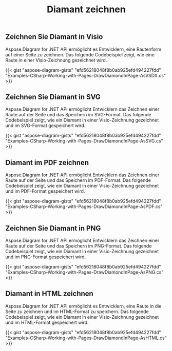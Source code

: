 ﻿---
title: Diamant zeichnen
type: docs
weight: 30
url: /de/net/drawing/draw-diamond
description: In diesem Abschnitt wird erläutert, wie Sie Diamanten auf einer visio-Seite mit Aspose.Diagram zeichnen. Unterstützung bei der Verwendung von C# zum Zeichnen von Diamanten und zum Speichern als PDF, SVG, HTML, Bild, XPS und andere Formate.
---
## **Zeichnen Sie Diamant in Visio**
Aspose.Diagram for .NET API ermöglicht es Entwicklern, eine Rautenform auf einer Seite zu zeichnen. Das folgende Codebeispiel zeigt, wie eine Raute in einer Visio-Zeichnung gezeichnet wird.

{{< gist "aspose-diagram-gists" "efd56218048f8b0ab925efd494227fdd" "Examples-CSharp-Working-with-Pages-DrawDiamondInPage-AsVSDX.cs" >}}

## **Zeichnen Sie Diamant in SVG**
Aspose.Diagram for .NET API ermöglicht Entwicklern das Zeichnen einer Raute auf der Seite und das Speichern im SVG-Format. Das folgende Codebeispiel zeigt, wie ein Diamant in einer Visio-Zeichnung gezeichnet und im SVG-Format gespeichert wird.

{{< gist "aspose-diagram-gists" "efd56218048f8b0ab925efd494227fdd" "Examples-CSharp-Working-with-Pages-DrawDiamondInPage-AsSVG.cs" >}}

## **Diamant im PDF zeichnen**
Aspose.Diagram for .NET API ermöglicht Entwicklern das Zeichnen einer Raute auf der Seite und das Speichern im PDF-Format. Das folgende Codebeispiel zeigt, wie ein Diamant in einer Visio-Zeichnung gezeichnet und im PDF-Format gespeichert wird.

{{< gist "aspose-diagram-gists" "efd56218048f8b0ab925efd494227fdd" "Examples-CSharp-Working-with-Pages-DrawDiamondInPage-AsPDF.cs" >}}

## **Zeichnen Sie Diamant in PNG**
Aspose.Diagram for .NET API ermöglicht Entwicklern das Zeichnen einer Raute auf der Seite und das Speichern im PNG-Format. Das folgende Codebeispiel zeigt, wie ein Diamant in einer Visio-Zeichnung gezeichnet und im PNG-Format gespeichert wird.

{{< gist "aspose-diagram-gists" "efd56218048f8b0ab925efd494227fdd" "Examples-CSharp-Working-with-Pages-DrawDiamondInPage-AsPNG.cs" >}}

## **Diamant in HTML zeichnen**
Aspose.Diagram for .NET API ermöglicht es Entwicklern, eine Raute in die Seite zu zeichnen und im HTML-Format zu speichern. Das folgende Codebeispiel zeigt, wie ein Diamant in einer Visio-Zeichnung gezeichnet und im HTML-Format gespeichert wird.

{{< gist "aspose-diagram-gists" "efd56218048f8b0ab925efd494227fdd" "Examples-CSharp-Working-with-Pages-DrawDiamondInPage-AsHTML.cs" >}}
